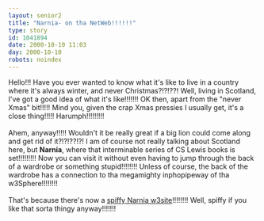 ```yaml
---
layout: senior2
title: "Narnia- on tha NetWeb!!!!!!"
type: story
id: 1041894
date: 2000-10-10 11:03
day: 2000-10-10
robots: noindex
---
```

Hello!!! Have you ever wanted to know what it's like to live in a country where it's always winter, and never Christmas?!?!??! Well, living in Scotland, I've got a good idea of what it's like!!!!!!! OK then, apart from the "never Xmas" bit!!!!! Mind you, given the crap Xmas pressies I usually get, it's a close thing!!!!! Harumph!!!!!!!!!<br/> <br/>Ahem, anyway!!!!! Wouldn't it be really great if a big lion could come along and get rid of it?!?!??!?! I am of course not really talking about Scotland here, but <b>Narnia</b>, where that interminable series of CS Lewis books is set!!!!!!!!! Now you can visit it without even having to jump through the back of a wardrobe or something stupid!!!!!!!! Unless of course, the back of the wardrobe has a connection to tha megamighty inphopipeway of tha w3Sphere!!!!!!!!<br/> <br/>That's because there's now a <a href="http://www.narnia.com/">spiffy Narnia w3site</a>!!!!!!!! Well, spiffy if you like that sorta thingy anyway!!!!!!!

